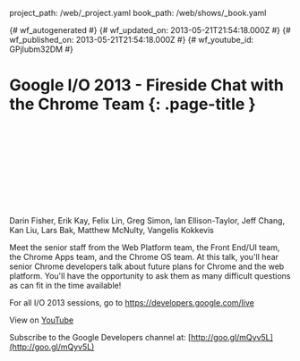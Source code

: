 project_path: /web/_project.yaml
book_path: /web/shows/_book.yaml

{# wf_autogenerated #}
{# wf_updated_on: 2013-05-21T21:54:18.000Z #}
{# wf_published_on: 2013-05-21T21:54:18.000Z #}
{# wf_youtube_id: GPjlubm32DM #}

# Google I/O 2013 - Fireside Chat with the Chrome Team {: .page-title }


<div class="video-wrapper">
  <iframe class="devsite-embedded-youtube-video" data-video-id="GPjlubm32DM"
          data-autohide="1" data-showinfo="0" frameborder="0" allowfullscreen>
  </iframe>
</div>

Darin Fisher, Erik Kay, Felix Lin, Greg Simon, Ian Ellison-Taylor, Jeff Chang, Kan Liu, Lars Bak, Matthew McNulty, Vangelis Kokkevis 

Meet the senior staff from the Web Platform team, the Front End/UI team, the Chrome Apps team, and the Chrome OS team. At this talk, you&#x27;ll hear senior Chrome developers talk about future plans for Chrome and the web platform. You&#x27;ll have the opportunity to ask them as many difficult questions as can fit in the time available!

For all I/O 2013 sessions, go to https://developers.google.com/live

View on [YouTube](https://youtu.be/GPjlubm32DM)

Subscribe to the Google Developers channel at: [http://goo.gl/mQyv5L](http://goo.gl/mQyv5L)
